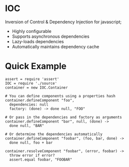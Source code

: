 # IOC

Inversion of Control & Dependency Injection for javascript;

* Highly configurable
* Supports asynchronous dependencies
* Lazy-loads dependencies
* Automatically maintains dependency cache

# Quick Example

    assert = require 'assert'
    IOC = require './source'
    container = new IOC.Container

    # You can define components using a properties hash
    container.defineComponent "foo",
      dependencies: null
      factory: (done) -> done null, "FOO"

    # Or pass in the dependencies and factory as arguments
    container.defineComponent "bar", null, (done) ->
      done null, "BAR"

    # Or determine the dependencies automatically
    container.defineComponent "foobar", (foo, bar, done) ->
      done null, foo + bar

    container.resolveComponent "foobar", (error, foobar) ->
      throw error if error?
      assert.equal foobar, "FOOBAR"
